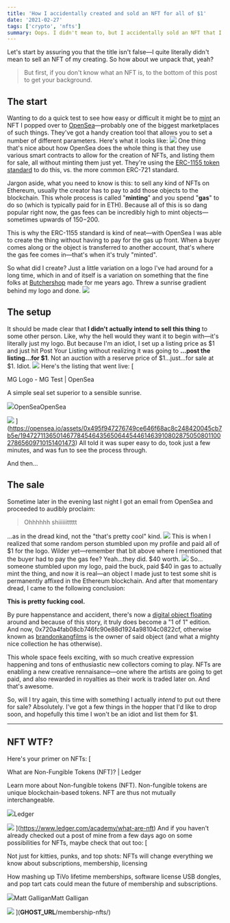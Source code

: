 ```yaml
---
title: 'How I accidentally created and sold an NFT for all of $1'
date: '2021-02-27'
tags: ['crypto', 'nfts']
summary: Oops. I didn't mean to, but I accidentally sold an NFT that I created as a test.
---
```


Let's start by assuring you that the title isn't false—I quite literally didn't mean to sell an NFT of my creating. So how about we unpack that, yeah?

> But first, if you don't know what an NFT is, to the bottom of this post to get your background.

## The start

Wanting to do a quick test to see how easy or difficult it might be to [mint](https://cryptoticker.io/en/tutorial-mint-nfts/) an NFT I popped over to [OpenSea](https://opensea.io)—probably one of the biggest marketplaces of such things. They've got a handy creation tool that allows you to set a number of different parameters. Here's what it looks like:
![](__GHOST_URL__/content/images/2021/02/CleanShot-2021-02-27-at-08.49.21@2x.png)
One thing that's nice about how OpenSea does the whole thing is that they use various smart contracts to allow for the creation of NFTs, and listing them for sale, all without minting them just yet. They're using the [ERC-1155 token standard](https://opensea.io/blog/announcements/introducing-the-collection-manager/) to do this, vs. the more common ERC-721 standard.

Jargon aside, what you need to know is this: to sell any kind of NFTs on Ethereum, usually the creator has to pay to add those objects to the blockchain. This whole process is called "**minting**" and you spend "**gas**" to do so (which is typically paid for in ETH). Because all of this is so dang popular right now, the gas fees can be incredibly high to mint objects—sometimes upwards of $150-$200.

This is why the ERC-1155 standard is kind of neat—with OpenSea I was able to create the thing without having to pay for the gas up front. When a buyer comes along or the object is transferred to another account, that's where the gas fee comes in—that's when it's truly "minted".

So what did I create? Just a little variation on a logo I've had around for a long time, which in and of itself is a variation on something that the fine folks at [Butchershop](https://www.butchershop.co) made for me years ago. Threw a sunrise gradient behind my logo and done.
![](__GHOST_URL__/content/images/2021/02/logo-evolution.png)

## The setup

It should be made clear that **I didn't actually intend to sell this thing** to some other person. Like, why the hell would they want it to begin with—it's literally just my logo. But because I'm an idiot, I set up a listing price as $1 and just hit Post Your Listing without realizing it was going to **…post the listing…for $1**. Not an auction with a reserve price of $1…just…for sale at $1. Idiot.
![](__GHOST_URL__/content/images/2021/02/CleanShot-2021-02-27-at-09.11.05@2x.png)
Here's the listing that went live:
[

MG Logo - MG Test | OpenSea

A simple seal set superior to a sensible sunrise.

![](https://storage.googleapis.com/opensea-static/favicon/apple-touch-icon.png)OpenSeaOpenSea

![](https://lh3.googleusercontent.com/jjsaUEiMm4g6TLlImxIjNcdjLTxRCBBnhf_dDuko_wk4HPsCn9V4mWGTocrOvCHKo0S56Wz2gKiHtcDb4xqY7WIBBAUyX0ZMW0T9=w1400-k)
](https://opensea.io/assets/0x495f947276749ce646f68ac8c248420045cb7b5e/19472711365014677845464356506445446146391080287505080110027865609710151401473)
All told it was super easy to do, took just a few minutes, and was fun to see the process through.

And then…

## The sale

Sometime later in the evening last night I got an email from OpenSea and proceeded to audibly proclaim:

> Ohhhhhh shiiiiiittttt

…as in the dread kind, not the "that's pretty cool" kind.
![](__GHOST_URL__/content/images/2021/02/CleanShot-2021-02-27-at-09.13.39@2x.png)
This is when I realized that some random person stumbled upon my profile and paid all of $1 for the logo. Wilder yet—remember that bit above where I mentioned that the buyer had to pay the gas fee? Yeah…they did. $40 worth.
![](__GHOST_URL__/content/images/2021/02/CleanShot-2021-02-27-at-09.16.06@2x.png)
So…someone stumbled upon my logo, paid the buck, paid $40 in gas to actually mint the thing, and now it is real—an object I made just to test some shit is permanently affixed in the Ethereum blockchain. And after that momentary dread, I came to the following conclusion:

**This is pretty fucking cool.**

By pure happenstance and accident, there's now a [digital object floating](https://opensea.io/assets/0x495f947276749ce646f68ac8c248420045cb7b5e/19472711365014677845464356506445446146391080287505080110027865609710151401473) around and because of this story, it truly does become a "1 of 1" edition. And now, 0x720a4fab08cb746fc90e88d1924a98104c0822cf, otherwise known as [brandonkangfilms](https://opensea.io/accounts/brandonkangfilms) is the owner of said object (and what a mighty nice collection he has otherwise).

This whole space feels exciting, with so much creative expression happening and tons of enthusiastic new collectors coming to play. NFTs are enabling a new creative rennaisance—one where the artists are going to get paid, and also rewarded in royalties as their work is traded later on. And that's awesome.

So, will I try again, this time with something I actually _intend_ to put out there for sale? Absolutely. I've got a few things in the hopper that I'd like to drop soon, and hopefully this time I won't be an idiot and list them for $1.

---

## NFT WTF?

Here's your primer on NFTs:
[

What are Non-Fungible Tokens (NFT)? | Ledger

Learn more about Non-fungible tokens (NFT). Non-fungible tokens are unique blockchain-based tokens. NFT are thus not mutually interchangeable.

![](https://www.ledger.com/wp-content/uploads/2017/08/Ledger_favicon152x152.png)Ledger

![](https://www.ledger.com/wp-content/uploads/2020/10/thumbnail.png)
](https://www.ledger.com/academy/what-are-nft)
And if you haven't already checked out a post of mine from a few days ago on some possibilities for NFTs, maybe check that out too:
[

Not just for kitties, punks, and top shots: NFTs will change everything we know about subscriptions, membership, licensing

How mashing up TiVo lifetime memberships, software license USB dongles, and pop tart cats could mean the future of membership and subscriptions.

![](__GHOST_URL__/favicon.png)Matt GalliganMatt Galligan

![](__GHOST_URL__/content/images/2021/02/nyan-card.png)
](**GHOST_URL**/membership-nfts/)
